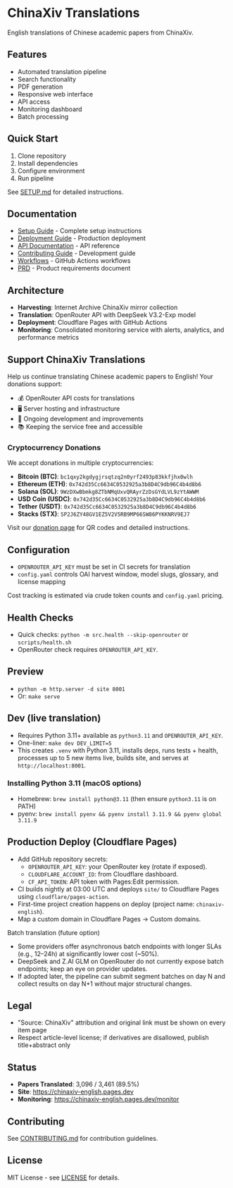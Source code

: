 # ChinaXiv Translations

English translations of Chinese academic papers from ChinaXiv.

## Features
- Automated translation pipeline
- Search functionality
- PDF generation
- Responsive web interface
- API access
- Monitoring dashboard
- Batch processing

## Quick Start
1. Clone repository
2. Install dependencies
3. Configure environment
4. Run pipeline

See [SETUP.md](docs/SETUP.md) for detailed instructions.

## Documentation
- [Setup Guide](docs/SETUP.md) - Complete setup instructions
- [Deployment Guide](docs/DEPLOYMENT.md) - Production deployment
- [API Documentation](docs/API.md) - API reference
- [Contributing Guide](docs/CONTRIBUTING.md) - Development guide
- [Workflows](docs/WORKFLOWS.md) - GitHub Actions workflows
- [PRD](docs/PRD.md) - Product requirements document

## Architecture
- **Harvesting**: Internet Archive ChinaXiv mirror collection
- **Translation**: OpenRouter API with DeepSeek V3.2-Exp model
- **Deployment**: Cloudflare Pages with GitHub Actions
- **Monitoring**: Consolidated monitoring service with alerts, analytics, and performance metrics

## Support ChinaXiv Translations

Help us continue translating Chinese academic papers to English! Your donations support:

- 💰 OpenRouter API costs for translations
- 🖥️ Server hosting and infrastructure
- 🔧 Ongoing development and improvements
- 📚 Keeping the service free and accessible

### Cryptocurrency Donations

We accept donations in multiple cryptocurrencies:

- **Bitcoin (BTC)**: `bc1qxy2kgdygjrsqtzq2n0yrf2493p83kkfjhx0wlh`
- **Ethereum (ETH)**: `0x742d35Cc6634C0532925a3b8D4C9db96C4b4d8b6`
- **Solana (SOL)**: `9WzDXwBbmkg8ZTbNMqUxvQRAyrZzDsGYdLVL9zYtAWWM`
- **USD Coin (USDC)**: `0x742d35Cc6634C0532925a3b8D4C9db96C4b4d8b6`
- **Tether (USDT)**: `0x742d35Cc6634C0532925a3b8D4C9db96C4b4d8b6`
- **Stacks (STX)**: `SP2J6ZY48GV1EZ5V2V5RB9MP66SW86PYKKNRV9EJ7`

Visit our [donation page](https://chinaxiv-english.pages.dev/donation.html) for QR codes and detailed instructions.

## Configuration

- `OPENROUTER_API_KEY` must be set in CI secrets for translation
- `config.yaml` controls OAI harvest window, model slugs, glossary, and license mapping

Cost tracking is estimated via crude token counts and `config.yaml` pricing.

## Health Checks

- Quick checks: `python -m src.health --skip-openrouter` or `scripts/health.sh`
- OpenRouter check requires `OPENROUTER_API_KEY`.

## Preview

- `python -m http.server -d site 8001`
- Or: `make serve`

## Dev (live translation)

- Requires Python 3.11+ available as `python3.11` and `OPENROUTER_API_KEY`.
- One-liner: `make dev DEV_LIMIT=5`
- This creates `.venv` with Python 3.11, installs deps, runs tests + health, processes up to 5 new items live, builds site, and serves at `http://localhost:8001`.

### Installing Python 3.11 (macOS options)
- Homebrew: `brew install python@3.11` (then ensure `python3.11` is on PATH)
- pyenv: `brew install pyenv && pyenv install 3.11.9 && pyenv global 3.11.9`

## Production Deploy (Cloudflare Pages)

- Add GitHub repository secrets:
  - `OPENROUTER_API_KEY`: your OpenRouter key (rotate if exposed).
  - `CLOUDFLARE_ACCOUNT_ID`: from Cloudflare dashboard.
  - `CF_API_TOKEN`: API token with Pages:Edit permission.
- CI builds nightly at 03:00 UTC and deploys `site/` to Cloudflare Pages using `cloudflare/pages-action`.
- First-time project creation happens on deploy (project name: `chinaxiv-english`).
- Map a custom domain in Cloudflare Pages → Custom domains.

Batch translation (future option)
- Some providers offer asynchronous batch endpoints with longer SLAs (e.g., 12–24h) at significantly lower cost (~50%).
- DeepSeek and Z.AI GLM on OpenRouter do not currently expose batch endpoints; keep an eye on provider updates.
- If adopted later, the pipeline can submit segment batches on day N and collect results on day N+1 without major structural changes.

## Legal

- "Source: ChinaXiv" attribution and original link must be shown on every item page
- Respect article-level license; if derivatives are disallowed, publish title+abstract only

## Status
- **Papers Translated**: 3,096 / 3,461 (89.5%)
- **Site**: https://chinaxiv-english.pages.dev
- **Monitoring**: https://chinaxiv-english.pages.dev/monitor

## Contributing
See [CONTRIBUTING.md](docs/CONTRIBUTING.md) for contribution guidelines.

## License
MIT License - see [LICENSE](LICENSE) for details.
